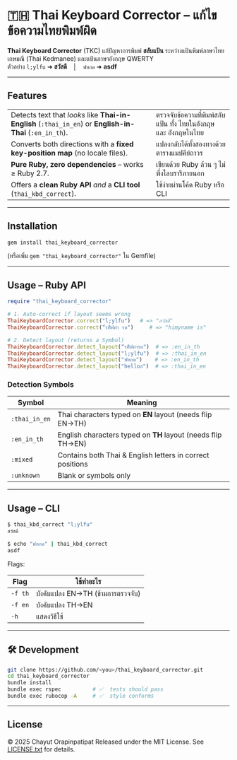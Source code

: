 # 🇹🇭 Thai Keyboard Corrector – แก้ไขข้อความไทยพิมพ์ผิด

**Thai Keyboard Corrector** (TKC) แก้ปัญหาการพิมพ์ **สลับแป้น** ระหว่างแป้นพิมพ์ภาษาไทยเกษมณี (Thai Kedmanee) และแป้นภาษาอังกฤษ QWERTY  
ตัวอย่าง `l;ylfu` ➜ **สวัสดี** │ `ฟหกด` ➜ **asdf**

---

## Features

|  |  |
|---------|---------|
| Detects text that *looks* like **Thai-in-English** (`:thai_in_en`) or **English-in-Thai** (`:en_in_th`). | ตรวจจับข้อความที่พิมพ์สลับแป้น ทั้ง ไทยในอังกฤษ และ อังกฤษในไทย |
| Converts both directions with a **fixed key-position map** (no locale files). | แปลงกลับได้ทั้งสองทางด้วยตารางแมปคีย์ถาวร |
| **Pure Ruby, zero dependencies** – works ≥ Ruby 2.7. | เขียนด้วย Ruby ล้วน ๆ ไม่พึ่งไลบรารีภายนอก |
| Offers a **clean Ruby API** *and* a **CLI tool** (`thai_kbd_correct`). | ใช้ง่ายผ่านโค้ด Ruby หรือ CLI |

---

## Installation

```bash
gem install thai_keyboard_corrector
```

(หรือเพิ่ม `gem "thai_keyboard_corrector"` ใน Gemfile)

---

## Usage – Ruby API

```ruby
require "thai_keyboard_corrector"

# 1. Auto-correct if layout seems wrong
ThaiKeyboardCorrector.correct("l;ylfu")   # => "สวัสดี"
ThaiKeyboardCorrector.correct("้รทัืฟทำ รห")     # => "himyname is"

# 2. Detect layout (returns a Symbol)
ThaiKeyboardCorrector.detect_layout("้รทัืฟทำรห")  # => :en_in_th
ThaiKeyboardCorrector.detect_layout("l;ylfu")  # => :thai_in_en
ThaiKeyboardCorrector.detect_layout("ฟหกด")    # => :en_in_th
ThaiKeyboardCorrector.detect_layout("helloส")  # => :thai_in_en
```

### Detection Symbols

| Symbol        | Meaning                                                      |
| ------------- | ------------------------------------------------------------ |
| `:thai_in_en` | Thai characters typed on **EN** layout (needs flip EN→TH)    |
| `:en_in_th`   | English characters typed on **TH** layout (needs flip TH→EN) |
| `:mixed`      | Contains both Thai & English letters in correct positions    |
| `:unknown`    | Blank or symbols only                                        |

---

## Usage – CLI

```bash
$ thai_kbd_correct "l;ylfu"
สวัสดี

$ echo "ฟหกด" | thai_kbd_correct
asdf
```

Flags:

| Flag    | ใช้ทำอะไร                         |
| ------- | --------------------------------- |
| `-f th` | บังคับแปลง EN→TH (ข้ามการตรวจจับ) |
| `-f en` | บังคับแปลง TH→EN                  |
| `-h`    | แสดงวิธีใช้                       |

---

## 🛠️ Development

```bash
git clone https://github.com/<you>/thai_keyboard_corrector.git
cd thai_keyboard_corrector
bundle install
bundle exec rspec          # ✅  tests should pass
bundle exec rubocop -A     # ✅  style conforms
```

---

## License

© 2025 Chayut Orapinpatipat
Released under the MIT License. See [LICENSE.txt](LICENSE.txt) for details.